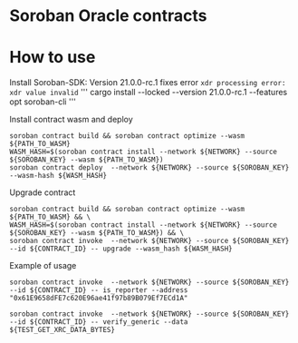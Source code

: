 # Soroban Oracle contracts

# How to use

Install Soroban-SDK:
Version 21.0.0-rc.1 fixes error `xdr processing error: xdr value invalid` 
'''
cargo install --locked --version 21.0.0-rc.1 --features opt  soroban-cli
'''

Install contract wasm and deploy
```
soroban contract build && soroban contract optimize --wasm ${PATH_TO_WASM}
WASM_HASH=$(soroban contract install --network ${NETWORK} --source ${SOROBAN_KEY} --wasm ${PATH_TO_WASM})
soroban contract deploy  --network ${NETWORK} --source ${SOROBAN_KEY} --wasm-hash ${WASM_HASH}      
```

Upgrade contract 
```
soroban contract build && soroban contract optimize --wasm ${PATH_TO_WASM} && \
WASM_HASH=$(soroban contract install --network ${NETWORK} --source ${SOROBAN_KEY} --wasm ${PATH_TO_WASM}) && \
soroban contract invoke  --network ${NETWORK} --source ${SOROBAN_KEY} --id ${CONTRACT_ID} -- upgrade --wasm_hash ${WASM_HASH} 
```


Example of usage
```
soroban contract invoke  --network ${NETWORK} --source ${SOROBAN_KEY} --id ${CONTRACT_ID} -- is_reporter --address "0x61E9658dFE7c620E96ae41f97b89B079Ef7ECd1A"

soroban contract invoke  --network ${NETWORK} --source ${SOROBAN_KEY} --id ${CONTRACT_ID} -- verify_generic --data ${TEST_GET_XRC_DATA_BYTES}

```